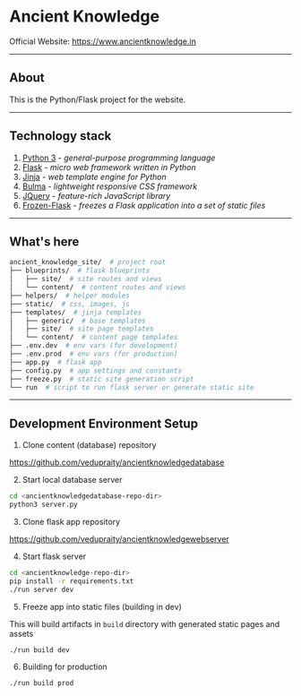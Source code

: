 # Ancient Knowledge

Official Website: https://www.ancientknowledge.in

---

## About

This is the Python/Flask project for the website.

---

## Technology stack

1. [Python 3](https://www.python.org/downloads/) - *general-purpose programming language*
2. [Flask](https://palletsprojects.com/p/flask/) -  *micro web framework written in Python*
3. [Jinja](https://palletsprojects.com/p/jinja/) - *web template engine for Python*
4. [Bulma](https://bulma.io/) - *lightweight responsive CSS framework*
5. [JQuery](https://jquery.com/) - *feature-rich JavaScript library*
6. [Frozen-Flask](https://pythonhosted.org/Frozen-Flask/) - *freezes a Flask application into a set of static files*

---

## What's here

```sh
ancient_knowledge_site/  # project root
├── blueprints/  # flask blueprints
│   ├── site/  # site routes and views
│   └── content/  # content routes and views
├── helpers/  # helper modules
├── static/  # css, images, js
├── templates/  # jinja templates
│   ├── generic/  # base templates
│   ├── site/  # site page templates
│   └── content/  # content page templates
├── .env.dev  # env vars (for development)
├── .env.prod  # env vars (for production)
├── app.py  # flask app
├── config.py  # app settings and constants
├── freeze.py  # static site generation script
└── run  # script to run flask server or generate static site
```

---

## Development Environment Setup

1. Clone content (database) repository

https://github.com/vedupraity/ancientknowledgedatabase

2. Start local database server

```sh
cd <ancientknowledgedatabase-repo-dir>
python3 server.py
```

3. Clone flask app repository

https://github.com/vedupraity/ancientknowledgewebserver

4. Start flask server

```sh
cd <ancientknowledge-repo-dir>
pip install -r requirements.txt
./run server dev
```

5. Freeze app into static files (building in dev)

This will build artifacts in `build` directory with generated static pages and assets

```sh
./run build dev
```

6. Building for production

```sh
./run build prod
```
